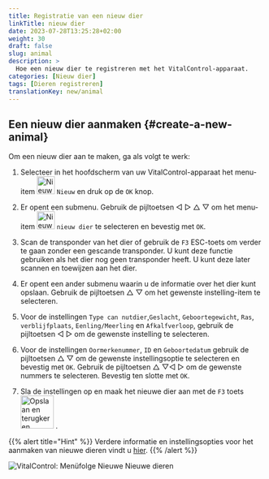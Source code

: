 ```yaml
---
title: Registratie van een nieuw dier
linkTitle: nieuw dier
date: 2023-07-28T13:25:28+02:00
weight: 30
draft: false
slug: animal
description: >
  Hoe een nieuw dier te registreren met het VitalControl-apparaat.
categories: [Nieuw dier]
tags: [Dieren registreren]
translationKey: new/animal
---
```

## Een nieuw dier aanmaken {#create-a-new-animal}

Om een nieuw dier aan te maken, ga als volgt te werk:

1. Selecteer in het hoofdscherm van uw VitalControl-apparaat het menu-item <img src="/icons/main/new-animal.svg" width="35" align="bottom" alt="Nieuw dier" /> `Nieuw` en druk op de `OK` knop.

2. Er opent een submenu. Gebruik de pijltoetsen ◁ ▷ △ ▽ om het menu-item <img src="/icons/main/new-animal.svg" width="35" align="bottom" alt="Nieuw dier" /> `nieuw dier` te selecteren en bevestig met `OK`.

3. Scan de transponder van het dier of gebruik de `F3` ESC-toets om verder te gaan zonder een gescande transponder. U kunt deze functie gebruiken als het dier nog geen transponder heeft. U kunt deze later scannen en toewijzen aan het dier.

4. Er opent een ander submenu waarin u de informatie over het dier kunt opslaan. Gebruik de pijltoetsen △ ▽ om het gewenste instelling-item te selecteren.

5. Voor de instellingen `Type can nutdier`,`Geslacht`, `Geboortegewicht`, `Ras`, `verblijfplaats`, `Eenling/Meerling` en `Afkalfverloop`, gebruik de pijltoetsen ◁ ▷ om de gewenste instelling te selecteren.

6. Voor de instellingen `Oormerkenummer`, `ID` en `Geboortedatum` gebruik de pijltoetsen △ ▽ om de gewenste instellingsoptie te selecteren en bevestig met `OK`. Gebruik de pijltoetsen △ ▽◁ ▷ om de gewenste nummers te selecteren. Bevestig ten slotte met `OK`.

7. Sla de instellingen op en maak het nieuwe dier aan met de `F3` toets &nbsp;<img src="/icons/footer/save_exit.svg" width="65" align="bottom" alt="Opslaan en terugkeren" />&nbsp;.

{{% alert title="Hint" %}}
Verdere informatie en instellingsopties voor het aanmaken van nieuwe dieren vindt u [hier](../../settings/animal-registration/).
{{% /alert %}}

   ![VitalControl: Menüfolge Nieuwe Nieuwe dieren](../images/new.png "Een nieuw dier aanmaken")

